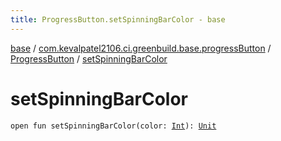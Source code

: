 ```yaml
---
title: ProgressButton.setSpinningBarColor - base
---
```


[base](../../index.html) / [com.kevalpatel2106.ci.greenbuild.base.progressButton](../index.html) / [ProgressButton](index.html) / [setSpinningBarColor](./set-spinning-bar-color.html)

# setSpinningBarColor

`open fun setSpinningBarColor(color: `[`Int`](https://kotlinlang.org/api/latest/jvm/stdlib/kotlin/-int/index.html)`): `[`Unit`](https://kotlinlang.org/api/latest/jvm/stdlib/kotlin/-unit/index.html)